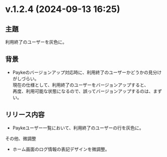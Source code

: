 # v.1.2.4 (2024-09-13 16:25)

## 主題

利用終了のユーザーを灰色に。

## 背景

- Paykeのバージョンアップ対応時に、利用終了のユーザーかどうかの見分けがしづらい。  
  現在の仕様として、利用終了のユーザーをバージョンアップすると、  
  再度、利用可能な状態になるので、誤ってバージョンアップするのは、まずい。

## リリース内容

- Paykeユーザー一覧において、利用終了のユーザーの行を灰色に。

その他、微調整
- ホーム画面のログ情報の表記デザインを微調整。